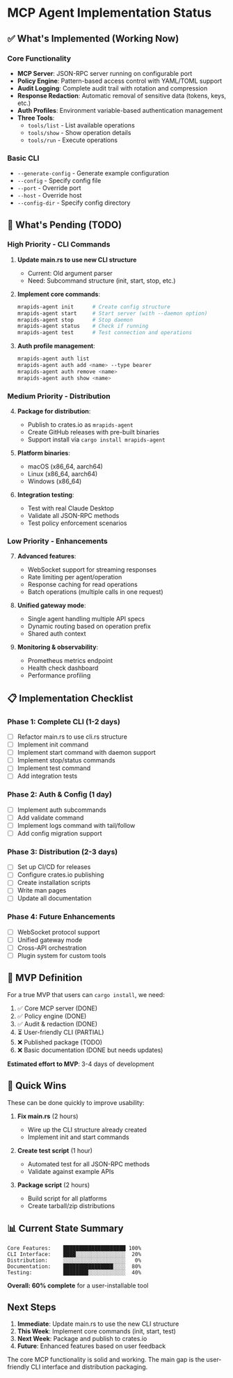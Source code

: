# MCP Agent Implementation Status

## ✅ What's Implemented (Working Now)

### Core Functionality
- **MCP Server**: JSON-RPC server running on configurable port
- **Policy Engine**: Pattern-based access control with YAML/TOML support
- **Audit Logging**: Complete audit trail with rotation and compression
- **Response Redaction**: Automatic removal of sensitive data (tokens, keys, etc.)
- **Auth Profiles**: Environment variable-based authentication management
- **Three Tools**: 
  - `tools/list` - List available operations
  - `tools/show` - Show operation details
  - `tools/run` - Execute operations

### Basic CLI
- `--generate-config` - Generate example configuration
- `--config` - Specify config file
- `--port` - Override port
- `--host` - Override host
- `--config-dir` - Specify config directory

## 🚧 What's Pending (TODO)

### High Priority - CLI Commands
1. **Update main.rs to use new CLI structure**
   - Current: Old argument parser
   - Need: Subcommand structure (init, start, stop, etc.)

2. **Implement core commands**:
   ```bash
   mrapids-agent init      # Create config structure
   mrapids-agent start     # Start server (with --daemon option)
   mrapids-agent stop      # Stop daemon
   mrapids-agent status    # Check if running
   mrapids-agent test      # Test connection and operations
   ```

3. **Auth profile management**:
   ```bash
   mrapids-agent auth list
   mrapids-agent auth add <name> --type bearer
   mrapids-agent auth remove <name>
   mrapids-agent auth show <name>
   ```

### Medium Priority - Distribution
4. **Package for distribution**:
   - Publish to crates.io as `mrapids-agent`
   - Create GitHub releases with pre-built binaries
   - Support install via `cargo install mrapids-agent`

5. **Platform binaries**:
   - macOS (x86_64, aarch64)
   - Linux (x86_64, aarch64)
   - Windows (x86_64)

6. **Integration testing**:
   - Test with real Claude Desktop
   - Validate all JSON-RPC methods
   - Test policy enforcement scenarios

### Low Priority - Enhancements
7. **Advanced features**:
   - WebSocket support for streaming responses
   - Rate limiting per agent/operation
   - Response caching for read operations
   - Batch operations (multiple calls in one request)

8. **Unified gateway mode**:
   - Single agent handling multiple API specs
   - Dynamic routing based on operation prefix
   - Shared auth context

9. **Monitoring & observability**:
   - Prometheus metrics endpoint
   - Health check dashboard
   - Performance profiling

## 📋 Implementation Checklist

### Phase 1: Complete CLI (1-2 days)
- [ ] Refactor main.rs to use cli.rs structure
- [ ] Implement init command
- [ ] Implement start command with daemon support
- [ ] Implement stop/status commands
- [ ] Implement test command
- [ ] Add integration tests

### Phase 2: Auth & Config (1 day)
- [ ] Implement auth subcommands
- [ ] Add validate command
- [ ] Implement logs command with tail/follow
- [ ] Add config migration support

### Phase 3: Distribution (2-3 days)
- [ ] Set up CI/CD for releases
- [ ] Configure crates.io publishing
- [ ] Create installation scripts
- [ ] Write man pages
- [ ] Update all documentation

### Phase 4: Future Enhancements
- [ ] WebSocket protocol support
- [ ] Unified gateway mode
- [ ] Cross-API orchestration
- [ ] Plugin system for custom tools

## 🎯 MVP Definition

For a true MVP that users can `cargo install`, we need:

1. ✅ Core MCP server (DONE)
2. ✅ Policy engine (DONE)
3. ✅ Audit & redaction (DONE)
4. ⏳ User-friendly CLI (PARTIAL)
5. ❌ Published package (TODO)
6. ❌ Basic documentation (DONE but needs updates)

**Estimated effort to MVP**: 3-4 days of development

## 🚀 Quick Wins

These can be done quickly to improve usability:

1. **Fix main.rs** (2 hours)
   - Wire up the CLI structure already created
   - Implement init and start commands

2. **Create test script** (1 hour)
   - Automated test for all JSON-RPC methods
   - Validate against example APIs

3. **Package script** (2 hours)
   - Build script for all platforms
   - Create tarball/zip distributions

## 📊 Current State Summary

```
Core Features:    ████████████████████ 100%
CLI Interface:    ████░░░░░░░░░░░░░░░░  20%
Distribution:     ░░░░░░░░░░░░░░░░░░░░   0%
Documentation:    ████████████████░░░░  80%
Testing:          ████████░░░░░░░░░░░░  40%
```

**Overall: 60% complete** for a user-installable tool

## Next Steps

1. **Immediate**: Update main.rs to use the new CLI structure
2. **This Week**: Implement core commands (init, start, test)
3. **Next Week**: Package and publish to crates.io
4. **Future**: Enhanced features based on user feedback

The core MCP functionality is solid and working. The main gap is the user-friendly CLI interface and distribution packaging.